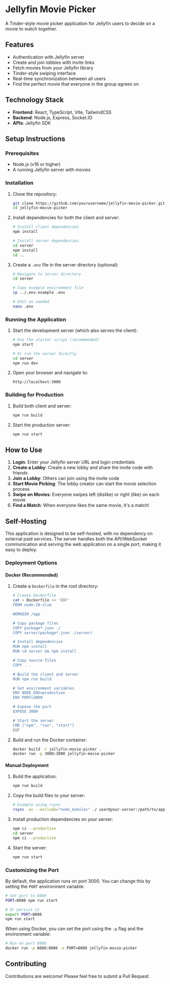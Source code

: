 # Jellyfin Movie Picker

A Tinder-style movie picker application for Jellyfin users to decide on a movie to watch together.

## Features

- Authentication with Jellyfin server
- Create and join lobbies with invite links
- Fetch movies from your Jellyfin library
- Tinder-style swiping interface
- Real-time synchronization between all users
- Find the perfect movie that everyone in the group agrees on

## Technology Stack

- **Frontend**: React, TypeScript, Vite, TailwindCSS
- **Backend**: Node.js, Express, Socket.IO
- **APIs**: Jellyfin SDK

## Setup Instructions

### Prerequisites

- Node.js (v16 or higher)
- A running Jellyfin server with movies

### Installation

1. Clone the repository:
   ```bash
   git clone https://github.com/yourusername/jellyfin-movie-picker.git
   cd jellyfin-movie-picker
   ```

2. Install dependencies for both the client and server:
   ```bash
   # Install client dependencies
   npm install
   
   # Install server dependencies
   cd server
   npm install
   cd ..
   ```

3. Create a `.env` file in the server directory (optional):
   ```bash
   # Navigate to server directory
   cd server
   
   # Copy example environment file
   cp ../.env.example .env
   
   # Edit as needed
   nano .env
   ```

### Running the Application

1. Start the development server (which also serves the client):
   ```bash
   # Use the starter script (recommended)
   npm start
   
   # Or run the server directly
   cd server
   npm run dev
   ```

2. Open your browser and navigate to:
   ```
   http://localhost:3000
   ```

### Building for Production

1. Build both client and server:
   ```bash
   npm run build
   ```

2. Start the production server:
   ```bash
   npm run start
   ```

## How to Use

1. **Login**: Enter your Jellyfin server URL and login credentials
2. **Create a Lobby**: Create a new lobby and share the invite code with friends
3. **Join a Lobby**: Others can join using the invite code
4. **Start Movie Picking**: The lobby creator can start the movie selection process
5. **Swipe on Movies**: Everyone swipes left (dislike) or right (like) on each movie
6. **Find a Match**: When everyone likes the same movie, it's a match!

## Self-Hosting

This application is designed to be self-hosted, with no dependency on external paid services. The server handles both the API/WebSocket communication and serving the web application on a single port, making it easy to deploy.

### Deployment Options

#### Docker (Recommended)

1. Create a `Dockerfile` in the root directory:
   ```bash
   # Create Dockerfile
   cat > Dockerfile << 'EOF'
   FROM node:18-slim

   WORKDIR /app

   # Copy package files
   COPY package*.json ./
   COPY server/package*.json ./server/

   # Install dependencies
   RUN npm install
   RUN cd server && npm install

   # Copy source files
   COPY . .

   # Build the client and server
   RUN npm run build

   # Set environment variables
   ENV NODE_ENV=production
   ENV PORT=3000

   # Expose the port
   EXPOSE 3000

   # Start the server
   CMD ["npm", "run", "start"]
   EOF
   ```

2. Build and run the Docker container:
   ```bash
   docker build -t jellyfin-movie-picker .
   docker run -p 3000:3000 jellyfin-movie-picker
   ```

#### Manual Deployment

1. Build the application:
   ```bash
   npm run build
   ```

2. Copy the build files to your server:
   ```bash
   # Example using rsync
   rsync -av --exclude="node_modules" ./ user@your-server:/path/to/app/
   ```

3. Install production dependencies on your server:
   ```bash
   npm ci --production
   cd server
   npm ci --production
   ```

4. Start the server:
   ```bash
   npm run start
   ```

### Customizing the Port

By default, the application runs on port 3000. You can change this by setting the `PORT` environment variable:

```bash
# Set port to 8080
PORT=8080 npm run start

# Or persist it
export PORT=8080
npm run start
```

When using Docker, you can set the port using the `-p` flag and the environment variable:

```bash
# Run on port 8080
docker run -p 8080:8080 -e PORT=8080 jellyfin-movie-picker
```

## Contributing

Contributions are welcome! Please feel free to submit a Pull Request.
